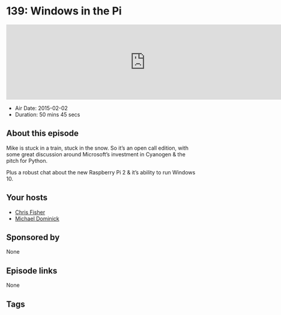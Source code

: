 # 139: Windows in the Pi

<iframe src="https://player.fireside.fm/v2/MLf2ZzhC+tnfN2u_c?theme=dark" width="740" height="200" frameborder="0" scrolling="no"></iframe>

* Air Date: 2015-02-02
* Duration: 50 mins 45 secs

## About this episode

Mike is stuck in a train, stuck in the snow. So it’s an open call edition, with some great discussion around Microsoft’s investment in Cyanogen & the pitch for Python.

Plus a robust chat about the new Raspberry Pi 2 & it’s ability to run Windows 10.

## Your hosts
* [Chris Fisher](https://coder.show/hosts/chrislas)
* [Michael Dominick](https://coder.show/hosts/michael)

## Sponsored by

None



## Episode links

None



## Tags

